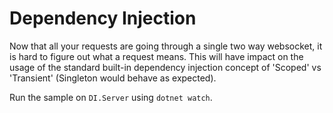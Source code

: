 # Dependency Injection

Now that all your requests are going through a single two way websocket, it is hard to figure out what a request means. This will have impact on the usage of the standard built-in dependency injection concept of 'Scoped' vs 'Transient' (Singleton would behave as expected).

Run the sample on `DI.Server` using `dotnet watch`.